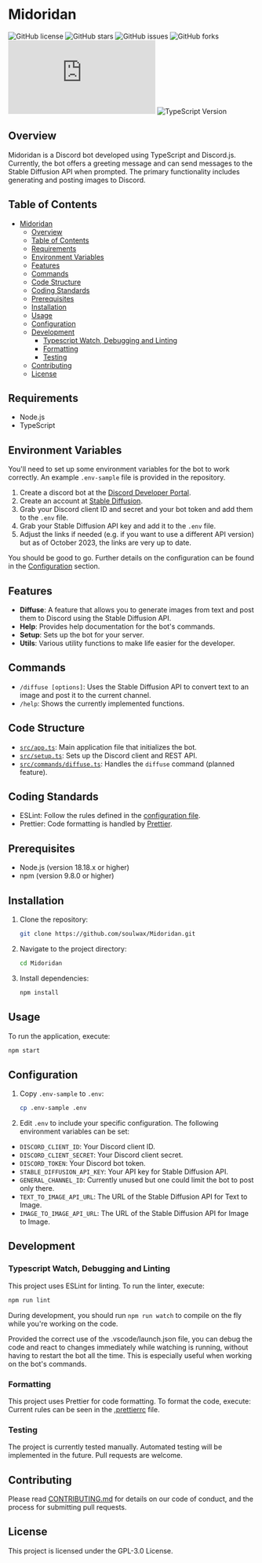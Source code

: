 # Midoridan

![GitHub license](https://img.shields.io/github/license/soulwax/Midoridan)
![GitHub stars](https://img.shields.io/github/stars/soulwax/Midoridan)
![GitHub issues](https://img.shields.io/github/issues/soulwax/Midoridan)
![GitHub forks](https://img.shields.io/github/forks/soulwax/Midoridan)
![Node.js Version](https://img.shields.io/node/v/discord.js)
![TypeScript Version](https://img.shields.io/npm/types/typescript)

## Overview

Midoridan is a Discord bot developed using TypeScript and Discord.js. Currently, the bot offers a greeting message and can send messages to the Stable Diffusion API when prompted. The primary functionality includes generating and posting images to Discord.

## Table of Contents

- [Midoridan](#midoridan)
  - [Overview](#overview)
  - [Table of Contents](#table-of-contents)
  - [Requirements](#requirements)
  - [Environment Variables](#environment-variables)
  - [Features](#features)
  - [Commands](#commands)
  - [Code Structure](#code-structure)
  - [Coding Standards](#coding-standards)
  - [Prerequisites](#prerequisites)
  - [Installation](#installation)
  - [Usage](#usage)
  - [Configuration](#configuration)
  - [Development](#development)
    - [Typescript Watch, Debugging and Linting](#typescript-watch-debugging-and-linting)
    - [Formatting](#formatting)
    - [Testing](#testing)
  - [Contributing](#contributing)
  - [License](#license)

## Requirements

- Node.js
- TypeScript

## Environment Variables

You'll need to set up some environment variables for the bot to work correctly. An example `.env-sample` file is provided in the repository.

1. Create a discord bot at the [Discord Developer Portal](https://discord.com/developers/applications).
2. Create an account at [Stable Diffusion](https://platform.stability.ai/).
3. Grab your Discord client ID and secret and your bot token and add them to the `.env` file.
4. Grab your Stable Diffusion API key and add it to the `.env` file.
5. Adjust the links if needed (e.g. if you want to use a different API version) but as of October 2023, the links are very up to date.

You should be good to go. Further details on the configuration can be found in the [Configuration](#configuration) section.

## Features

- **Diffuse**: A feature that allows you to generate images from text and post them to Discord using the Stable Diffusion API.
- **Help**: Provides help documentation for the bot's commands.
- **Setup**: Sets up the bot for your server.
- **Utils**: Various utility functions to make life easier for the developer.

## Commands

- `/diffuse [options]`: Uses the Stable Diffusion API to convert text to an image and post it to the current channel.
- `/help`: Shows the currently implemented functions.

## Code Structure

- [`src/app.ts`](https://github.com/soulwax/Midoridan/blob/main/src/app.ts): Main application file that initializes the bot.
- [`src/setup.ts`](https://github.com/soulwax/Midoridan/blob/main/src/setup.ts): Sets up the Discord client and REST API.
- [`src/commands/diffuse.ts`](https://github.com/soulwax/Midoridan/blob/main/src/commands/diffuse.ts): Handles the `diffuse` command (planned feature).

## Coding Standards

- ESLint: Follow the rules defined in the [configuration file](https://github.com/soulwax/Midoridan/blob/main/.eslintrc.js).
- Prettier: Code formatting is handled by [Prettier](https://github.com/soulwax/Midoridan/blob/main/.prettierrc).

## Prerequisites

- Node.js (version 18.18.x or higher)
- npm (version 9.8.0 or higher)

## Installation

1. Clone the repository:

    ```bash
    git clone https://github.com/soulwax/Midoridan.git
    ```

2. Navigate to the project directory:

    ```bash
    cd Midoridan
    ```

3. Install dependencies:

    ```bash
    npm install
    ```

## Usage

To run the application, execute:

```bash
npm start
```

## Configuration

1. Copy `.env-sample` to `.env`:

    ```bash
    cp .env-sample .env
    ```

2. Edit `.env` to include your specific configuration. The following environment variables can be set:

- `DISCORD_CLIENT_ID`: Your Discord client ID.
- `DISCORD_CLIENT_SECRET`: Your Discord client secret.
- `DISCORD_TOKEN`: Your Discord bot token.
- `STABLE_DIFFUSION_API_KEY`: Your API key for Stable Diffusion API.
- `GENERAL_CHANNEL_ID`: Currently unused but one could limit the bot to post only there.
- `TEXT_TO_IMAGE_API_URL`: The URL of the Stable Diffusion API for Text to Image.
- `IMAGE_TO_IMAGE_API_URL`: The URL of the Stable Diffusion API for Image to Image.

## Development

### Typescript Watch, Debugging and Linting

This project uses ESLint for linting. To run the linter, execute:

```bash
npm run lint
```

During development, you should run `npm run watch` to compile on the fly while you're working on the code.

Provided the correct use of the .vscode/launch.json file, you can debug the code and react to changes immediately while watching is running, without having to restart the bot all the time. This is especially useful when working on the bot's commands.

### Formatting

This project uses Prettier for code formatting. To format the code, execute:
Current rules can be seen in the [.prettierrc](.prettierrc) file.

### Testing

The project is currently tested manually. Automated testing will be implemented in the future. Pull requests are welcome.

## Contributing

Please read [CONTRIBUTING.md](CONTRIBUTING.md) for details on our code of conduct, and the process for submitting pull requests.

## License

This project is licensed under the GPL-3.0 License.
